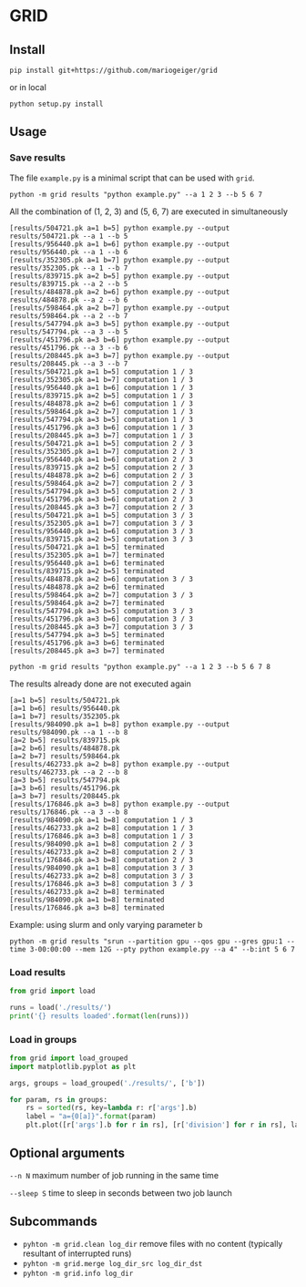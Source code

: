 # GRID

## Install
```
pip install git+https://github.com/mariogeiger/grid
```
or in local
```
python setup.py install
```

## Usage
### Save results
The file `example.py` is a minimal script that can be used with `grid`.

```
python -m grid results "python example.py" --a 1 2 3 --b 5 6 7
```
All the combination of (1, 2, 3) and (5, 6, 7) are executed in simultaneously
```
[results/504721.pk a=1 b=5] python example.py --output results/504721.pk --a 1 --b 5
[results/956440.pk a=1 b=6] python example.py --output results/956440.pk --a 1 --b 6
[results/352305.pk a=1 b=7] python example.py --output results/352305.pk --a 1 --b 7
[results/839715.pk a=2 b=5] python example.py --output results/839715.pk --a 2 --b 5
[results/484878.pk a=2 b=6] python example.py --output results/484878.pk --a 2 --b 6
[results/598464.pk a=2 b=7] python example.py --output results/598464.pk --a 2 --b 7
[results/547794.pk a=3 b=5] python example.py --output results/547794.pk --a 3 --b 5
[results/451796.pk a=3 b=6] python example.py --output results/451796.pk --a 3 --b 6
[results/208445.pk a=3 b=7] python example.py --output results/208445.pk --a 3 --b 7
[results/504721.pk a=1 b=5] computation 1 / 3
[results/352305.pk a=1 b=7] computation 1 / 3
[results/956440.pk a=1 b=6] computation 1 / 3
[results/839715.pk a=2 b=5] computation 1 / 3
[results/484878.pk a=2 b=6] computation 1 / 3
[results/598464.pk a=2 b=7] computation 1 / 3
[results/547794.pk a=3 b=5] computation 1 / 3
[results/451796.pk a=3 b=6] computation 1 / 3
[results/208445.pk a=3 b=7] computation 1 / 3
[results/504721.pk a=1 b=5] computation 2 / 3
[results/352305.pk a=1 b=7] computation 2 / 3
[results/956440.pk a=1 b=6] computation 2 / 3
[results/839715.pk a=2 b=5] computation 2 / 3
[results/484878.pk a=2 b=6] computation 2 / 3
[results/598464.pk a=2 b=7] computation 2 / 3
[results/547794.pk a=3 b=5] computation 2 / 3
[results/451796.pk a=3 b=6] computation 2 / 3
[results/208445.pk a=3 b=7] computation 2 / 3
[results/504721.pk a=1 b=5] computation 3 / 3
[results/352305.pk a=1 b=7] computation 3 / 3
[results/956440.pk a=1 b=6] computation 3 / 3
[results/839715.pk a=2 b=5] computation 3 / 3
[results/504721.pk a=1 b=5] terminated
[results/352305.pk a=1 b=7] terminated
[results/956440.pk a=1 b=6] terminated
[results/839715.pk a=2 b=5] terminated
[results/484878.pk a=2 b=6] computation 3 / 3
[results/484878.pk a=2 b=6] terminated
[results/598464.pk a=2 b=7] computation 3 / 3
[results/598464.pk a=2 b=7] terminated
[results/547794.pk a=3 b=5] computation 3 / 3
[results/451796.pk a=3 b=6] computation 3 / 3
[results/208445.pk a=3 b=7] computation 3 / 3
[results/547794.pk a=3 b=5] terminated
[results/451796.pk a=3 b=6] terminated
[results/208445.pk a=3 b=7] terminated
```

```
python -m grid results "python example.py" --a 1 2 3 --b 5 6 7 8
```
The results already done are not executed again
```
[a=1 b=5] results/504721.pk
[a=1 b=6] results/956440.pk
[a=1 b=7] results/352305.pk
[results/984090.pk a=1 b=8] python example.py --output results/984090.pk --a 1 --b 8
[a=2 b=5] results/839715.pk
[a=2 b=6] results/484878.pk
[a=2 b=7] results/598464.pk
[results/462733.pk a=2 b=8] python example.py --output results/462733.pk --a 2 --b 8
[a=3 b=5] results/547794.pk
[a=3 b=6] results/451796.pk
[a=3 b=7] results/208445.pk
[results/176846.pk a=3 b=8] python example.py --output results/176846.pk --a 3 --b 8
[results/984090.pk a=1 b=8] computation 1 / 3
[results/462733.pk a=2 b=8] computation 1 / 3
[results/176846.pk a=3 b=8] computation 1 / 3
[results/984090.pk a=1 b=8] computation 2 / 3
[results/462733.pk a=2 b=8] computation 2 / 3
[results/176846.pk a=3 b=8] computation 2 / 3
[results/984090.pk a=1 b=8] computation 3 / 3
[results/462733.pk a=2 b=8] computation 3 / 3
[results/176846.pk a=3 b=8] computation 3 / 3
[results/462733.pk a=2 b=8] terminated
[results/984090.pk a=1 b=8] terminated
[results/176846.pk a=3 b=8] terminated
```

Example: using slurm and only varying parameter b
```
python -m grid results "srun --partition gpu --qos gpu --gres gpu:1 --time 3-00:00:00 --mem 12G --pty python example.py --a 4" --b:int 5 6 7
```

### Load results
```python
from grid import load

runs = load('./results/')
print('{} results loaded'.format(len(runs)))
```

### Load in groups
```python
from grid import load_grouped
import matplotlib.pyplot as plt

args, groups = load_grouped('./results/', ['b'])

for param, rs in groups:
    rs = sorted(rs, key=lambda r: r['args'].b)
    label = "a={0[a]}".format(param)
    plt.plot([r['args'].b for r in rs], [r['division'] for r in rs], label=label)
```

## Optional arguments

`--n N` maximum number of job running in the same time

`--sleep S` time to sleep in seconds between two job launch

## Subcommands

- `pyhton -m grid.clean log_dir` remove files with no content (typically resultant of interrupted runs)
- `pyhton -m grid.merge log_dir_src log_dir_dst`
- `pyhton -m grid.info log_dir`
